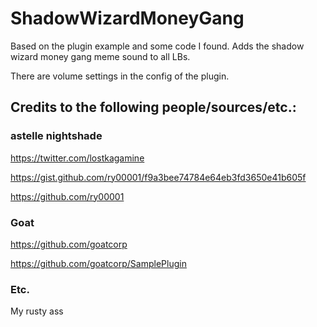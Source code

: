 # ShadowWizardMoneyGang

Based on the plugin example and some code I found. Adds the shadow wizard money gang meme sound to all LBs. 

There are volume settings in the config of the plugin.

## Credits to the following people/sources/etc.:

### astelle nightshade
https://twitter.com/lostkagamine

https://gist.github.com/ry00001/f9a3bee74784e64eb3fd3650e41b605f

https://github.com/ry00001

### Goat

https://github.com/goatcorp

https://github.com/goatcorp/SamplePlugin

### Etc.
My rusty ass 
